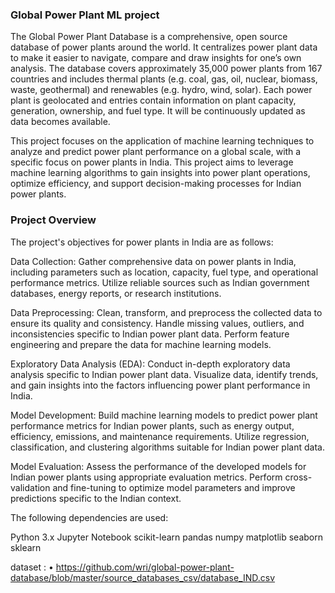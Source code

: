 ### Global Power Plant ML project 
The Global Power Plant Database is a comprehensive, open source database of power plants around the world. It centralizes power plant data to make it easier to navigate, compare and draw insights for one’s own analysis. The database covers approximately 35,000 power plants from 167 countries and includes thermal plants (e.g. coal, gas, oil, nuclear, biomass, waste, geothermal) and renewables (e.g. hydro, wind, solar). Each power plant is geolocated and entries contain information on plant capacity, generation, ownership, and fuel type. It will be continuously updated as data becomes available.

This project focuses on the application of machine learning techniques to analyze and predict power plant performance on a global scale, with a specific focus on power plants in India. This project aims to leverage machine learning algorithms to gain insights into power plant operations, optimize efficiency, and support decision-making processes for Indian power plants.

### Project Overview
The project's objectives for power plants in India are as follows:

Data Collection: Gather comprehensive data on power plants in India, including parameters such as location, capacity, fuel type, and operational performance metrics. Utilize reliable sources such as Indian government databases, energy reports, or research institutions.

Data Preprocessing: Clean, transform, and preprocess the collected data to ensure its quality and consistency. Handle missing values, outliers, and inconsistencies specific to Indian power plant data. Perform feature engineering and prepare the data for machine learning models.

Exploratory Data Analysis (EDA): Conduct in-depth exploratory data analysis specific to Indian power plant data. Visualize data, identify trends, and gain insights into the factors influencing power plant performance in India.

Model Development: Build machine learning models to predict power plant performance metrics for Indian power plants, such as energy output, efficiency, emissions, and maintenance requirements. Utilize regression, classification, and clustering algorithms suitable for Indian power plant data.

Model Evaluation: Assess the performance of the developed models for Indian power plants using appropriate evaluation metrics. Perform cross-validation and fine-tuning to optimize model parameters and improve predictions specific to the Indian context.



The following dependencies are used:

Python 3.x
Jupyter Notebook
scikit-learn
pandas
numpy
matplotlib
seaborn
sklearn

dataset : •	https://github.com/wri/global-power-plant-database/blob/master/source_databases_csv/database_IND.csv


```python

```
